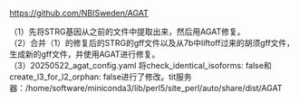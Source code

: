 https://github.com/NBISweden/AGAT 


（1）先将STRG基因从之前的文件中提取出来，然后用AGAT修复。 \
（2）合并（1）的修复后的STRG的gff文件以及从7b中liftoff过来的胡须gff文件，生成新的gff文件，并使用AGAT进行修复。 \
（3）20250522_agat_config.yaml 将check_identical_isoforms: false和create_l3_for_l2_orphan: false进行了修改。tit服务器：/home/software/miniconda3/lib/perl5/site_perl/auto/share/dist/AGAT
